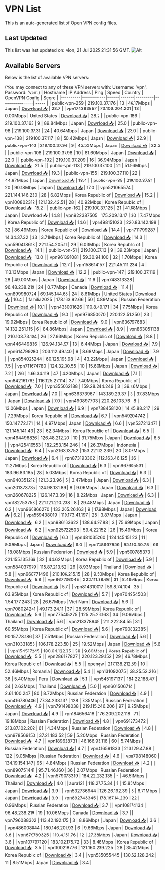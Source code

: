 # VPN List

This is an auto-generated list of Open VPN config files.

## Last Updated

This list was last updated on: Mon, 21 Jul 2025 21:31:56 GMT.
![Alt](https://repobeats.axiom.co/api/embed/186b98318ef1479477931607c1ad7d823f12451f.svg "Repobeats analytics image")

## Available Servers

Below is the list of available VPN servers:

(You may connect to any of these VPN servers with: Username: 'vpn', Password: 'vpn'.)
| Hostname | IP Address | Ping | Speed | Country | OpenVPN Config | Score |
|----------|------------|------|-------|---------|----------------| ----- |
| public-vpn-259 | 219.100.37.176 | 13 | 46.17Mbps | Japan | [Download 📥](./configs/server_0_JP.ovpn) | 28.7 |
| vpn174383557 | 73.109.204.201 | 18 | 0.00Mbps | United States | [Download 📥](./configs/server_1_US.ovpn) | 28.2 |
| public-vpn-186 | 219.100.37.163 | 9 | 89.84Mbps | Japan | [Download 📥](./configs/server_2_JP.ovpn) | 25.0 |
| public-vpn-98 | 219.100.37.31 | 24 | 40.64Mbps | Japan | [Download 📥](./configs/server_3_JP.ovpn) | 23.0 |
| public-vpn-138 | 219.100.37.117 | 8 | 50.42Mbps | Japan | [Download 📥](./configs/server_4_JP.ovpn) | 22.9 |
| public-vpn-146 | 219.100.37.94 | 9 | 45.53Mbps | Japan | [Download 📥](./configs/server_5_JP.ovpn) | 22.5 |
| public-vpn-108 | 219.100.37.98 | 10 | 81.60Mbps | Japan | [Download 📥](./configs/server_6_JP.ovpn) | 22.0 |
| public-vpn-192 | 219.100.37.209 | 16 | 36.94Mbps | Japan | [Download 📥](./configs/server_7_JP.ovpn) | 21.5 |
| public-vpn-113 | 219.100.37.100 | 21 | 51.96Mbps | Japan | [Download 📥](./configs/server_8_JP.ovpn) | 19.3 |
| public-vpn-155 | 219.100.37.110 | 22 | 44.67Mbps | Japan | [Download 📥](./configs/server_9_JP.ovpn) | 18.4 |
| public-vpn-85 | 219.100.37.81 | 20 | 90.18Mbps | Japan | [Download 📥](./configs/server_10_JP.ovpn) | 17.0 |
| vpn521065574 | 221.144.146.230 | 28 | 6.82Mbps | Korea Republic of | [Download 📥](./configs/server_11_KR.ovpn) | 15.2 |
| vpn100802312 | 121.132.42.51 | 28 | 40.92Mbps | Korea Republic of | [Download 📥](./configs/server_12_KR.ovpn) | 15.2 |
| public-vpn-162 | 219.100.37.125 | 21 | 41.68Mbps | Japan | [Download 📥](./configs/server_13_JP.ovpn) | 14.8 |
| vpn922387505 | 175.209.13.17 | 30 | 7.47Mbps | Korea Republic of | [Download 📥](./configs/server_14_KR.ovpn) | 14.6 |
| vpn498151023 | 220.83.142.198 | 32 | 86.49Mbps | Korea Republic of | [Download 📥](./configs/server_15_KR.ovpn) | 14.4 |
| vpn711799287 | 14.34.37.32 | 33 | 3.71Mbps | Korea Republic of | [Download 📥](./configs/server_16_KR.ovpn) | 14.3 |
| vpn590418613 | 221.154.205.11 | 29 | 6.03Mbps | Korea Republic of | [Download 📥](./configs/server_17_KR.ovpn) | 14.1 |
| public-vpn-51 | 219.100.37.13 | 9 | 39.23Mbps | Japan | [Download 📥](./configs/server_18_JP.ovpn) | 13.0 |
| vpn961391081 | 59.30.94.100 | 32 | 1.70Mbps | Korea Republic of | [Download 📥](./configs/server_19_KR.ovpn) | 12.7 |
| vpn158614157 | 221.45.111.234 | 4 | 113.13Mbps | Japan | [Download 📥](./configs/server_20_JP.ovpn) | 12.2 |
| public-vpn-147 | 219.100.37.119 | 28 | 49.00Mbps | Japan | [Download 📥](./configs/server_21_JP.ovpn) | 11.6 |
| vpn748313328 | 96.48.238.219 | 24 | 0.77Mbps | Canada | [Download 📥](./configs/server_22_CA.ovpn) | 11.4 |
| vpn899980724 | 69.145.144.65 | 24 | 8.61Mbps | United States | [Download 📥](./configs/server_23_US.ovpn) | 10.4 |
| familia2025 | 178.163.92.66 | 50 | 0.89Mbps | Russian Federation | [Download 📥](./configs/server_24_RU.ovpn) | 10.1 |
| vpn438001626 | 110.8.49.171 | 34 | 7.75Mbps | Korea Republic of | [Download 📥](./configs/server_25_KR.ovpn) | 9.0 |
| vpn976850070 | 220.122.51.250 | 23 | 19.92Mbps | Korea Republic of | [Download 📥](./configs/server_26_KR.ovpn) | 9.0 |
| vpn636797683 | 14.132.251.115 | 6 | 84.86Mbps | Japan | [Download 📥](./configs/server_27_JP.ovpn) | 8.9 |
| vpn863051138 | 210.103.73.104 | 26 | 27.93Mbps | Korea Republic of | [Download 📥](./configs/server_28_KR.ovpn) | 8.8 |
| vpn446449836 | 126.94.134.97 | 13 | 6.44Mbps | Japan | [Download 📥](./configs/server_29_JP.ovpn) | 7.9 |
| vpn614799280 | 203.112.49.140 | 9 | 8.68Mbps | Japan | [Download 📥](./configs/server_30_JP.ovpn) | 7.9 |
| vpn854025244 | 60.125.195.98 | 4 | 43.22Mbps | Japan | [Download 📥](./configs/server_31_JP.ovpn) | 7.5 |
| vpn711674780 | 124.32.30.55 | 10 | 15.60Mbps | Japan | [Download 📥](./configs/server_32_JP.ovpn) | 7.2 |
| 2i6 | 1.66.34.119 | 47 | 4.20Mbps | Japan | [Download 📥](./configs/server_33_JP.ovpn) | 7.1 |
| vpn842161762 | 116.125.27.114 | 37 | 7.40Mbps | Korea Republic of | [Download 📥](./configs/server_34_KR.ovpn) | 7.0 |
| vpn355062188 | 159.28.244.249 | 3 | 39.46Mbps | Japan | [Download 📥](./configs/server_35_JP.ovpn) | 7.0 |
| vpn636373967 | 143.189.29.37 | 3 | 37.83Mbps | Japan | [Download 📥](./configs/server_36_JP.ovpn) | 7.0 |
| vpn490897703 | 220.26.103.76 | 8 | 13.06Mbps | Japan | [Download 📥](./configs/server_37_JP.ovpn) | 6.9 |
| vpn738458120 | 14.45.88.217 | 29 | 7.29Mbps | Korea Republic of | [Download 📥](./configs/server_38_KR.ovpn) | 6.7 |
| vpn549204742 | 150.147.72.171 | 14 | 4.97Mbps | Japan | [Download 📥](./configs/server_39_JP.ovpn) | 6.6 |
| vpn537213471 | 121.145.141.43 | 23 | 62.34Mbps | Korea Republic of | [Download 📥](./configs/server_40_KR.ovpn) | 6.5 |
| vpn464496826 | 126.48.212.20 | 10 | 31.75Mbps | Japan | [Download 📥](./configs/server_41_JP.ovpn) | 6.5 |
| vpn425419553 | 182.253.154.246 | 14 | 26.37Mbps | Indonesia | [Download 📥](./configs/server_42_ID.ovpn) | 6.4 |
| vpn216303752 | 153.221.12.239 | 20 | 8.07Mbps | Japan | [Download 📥](./configs/server_43_JP.ovpn) | 6.4 |
| vpn873193302 | 112.163.46.125 | 26 | 11.27Mbps | Korea Republic of | [Download 📥](./configs/server_44_KR.ovpn) | 6.3 |
| vpn967605531 | 183.96.83.185 | 28 | 5.03Mbps | Korea Republic of | [Download 📥](./configs/server_45_KR.ovpn) | 6.3 |
| vpn940351212 | 121.3.23.96 | 5 | 3.47Mbps | Japan | [Download 📥](./configs/server_46_JP.ovpn) | 6.3 |
| vpn201373735 | 124.98.131.89 | 8 | 9.06Mbps | Japan | [Download 📥](./configs/server_47_JP.ovpn) | 6.3 |
| vpn260678225 | 126.147.3.39 | 16 | 8.22Mbps | Japan | [Download 📥](./configs/server_48_JP.ovpn) | 6.3 |
| vpn182753758 | 221.121.210.238 | 8 | 29.48Mbps | Japan | [Download 📥](./configs/server_49_JP.ovpn) | 6.2 |
| vpn966866270 | 133.205.26.163 | 9 | 17.98Mbps | Japan | [Download 📥](./configs/server_50_JP.ovpn) | 6.2 |
| vpn559438019 | 119.173.41.197 | 25 | 3.87Mbps | Japan | [Download 📥](./configs/server_51_JP.ovpn) | 6.2 |
| vpn986163622 | 138.64.97.88 | 3 | 75.69Mbps | Japan | [Download 📥](./configs/server_52_JP.ovpn) | 6.2 |
| vpn925722503 | 59.4.22.152 | 26 | 15.49Mbps | Korea Republic of | [Download 📥](./configs/server_53_KR.ovpn) | 6.0 |
| vpn481035260 | 124.145.151.23 | 11 | 9.59Mbps | Japan | [Download 📥](./configs/server_54_JP.ovpn) | 6.0 |
| vpn748667956 | 95.190.30.78 | 66 | 18.08Mbps | Russian Federation | [Download 📥](./configs/server_55_RU.ovpn) | 5.9 |
| vpn500785373 | 221.155.135.166 | 32 | 44.62Mbps | Korea Republic of | [Download 📥](./configs/server_56_KR.ovpn) | 5.9 |
| vpn584037979 | 115.87.213.52 | 26 | 8.93Mbps | Thailand | [Download 📥](./configs/server_57_TH.ovpn) | 5.8 |
| vpn968771496 | 210.106.215.15 | 28 | 9.50Mbps | Korea Republic of | [Download 📥](./configs/server_58_KR.ovpn) | 5.8 |
| vpn867736045 | 222.111.88.66 | 31 | 8.49Mbps | Korea Republic of | [Download 📥](./configs/server_59_KR.ovpn) | 5.7 |
| vpn814310017 | 59.8.74.104 | 35 | 63.95Mbps | Korea Republic of | [Download 📥](./configs/server_60_KR.ovpn) | 5.7 |
| vpn704954503 | 1.54.177.243 | 28 | 26.67Mbps | Viet Nam | [Download 📥](./configs/server_61_VN.ovpn) | 5.6 |
| vpn708024241 | 49.173.24.11 | 37 | 28.59Mbps | Korea Republic of | [Download 📥](./configs/server_62_KR.ovpn) | 5.6 |
| vpn775415275 | 125.25.26.163 | 34 | 9.06Mbps | Thailand | [Download 📥](./configs/server_63_TH.ovpn) | 5.6 |
| vpn213378949 | 211.222.84.55 | 31 | 60.55Mbps | Korea Republic of | [Download 📥](./configs/server_64_KR.ovpn) | 5.6 |
| vpn790832385 | 90.157.78.186 | 37 | 7.51Mbps | Russian Federation | [Download 📥](./configs/server_65_RU.ovpn) | 5.6 |
| vpn310331853 | 106.178.223.50 | 25 | 19.52Mbps | Japan | [Download 📥](./configs/server_66_JP.ovpn) | 5.6 |
| vpn154517245 | 180.64.122.35 | 38 | 9.60Mbps | Korea Republic of | [Download 📥](./configs/server_67_KR.ovpn) | 5.5 |
| vpn286127827 | 220.123.29.152 | 29 | 46.78Mbps | Korea Republic of | [Download 📥](./configs/server_68_KR.ovpn) | 5.5 |
| opengw | 217.138.212.59 | 10 | 52.46Mbps | Romania | [Download 📥](./configs/server_69_RO.ovpn) | 5.4 |
| vpn131092075 | 38.25.52.216 | 36 | 5.40Mbps | Peru | [Download 📥](./configs/server_70_PE.ovpn) | 5.1 |
| vpn545197137 | 184.22.188.47 | 34 | 2.63Mbps | Thailand | [Download 📥](./configs/server_71_TH.ovpn) | 5.0 |
| vpn601506714 | 2.61.100.247 | 80 | 8.72Mbps | Russian Federation | [Download 📥](./configs/server_72_RU.ovpn) | 4.9 |
| vpn416780406 | 77.34.233.137 | 128 | 7.35Mbps | Russian Federation | [Download 📥](./configs/server_73_RU.ovpn) | 4.9 |
| vpn791498038 | 219.115.246.206 | 97 | 9.25Mbps | Japan | [Download 📥](./configs/server_74_JP.ovpn) | 4.9 |
| vpn184656418 | 176.209.202.118 | 71 | 19.18Mbps | Russian Federation | [Download 📥](./configs/server_75_RU.ovpn) | 4.8 |
| vpn691273472 | 213.87.102.202 | 61 | 4.34Mbps | Russian Federation | [Download 📥](./configs/server_76_RU.ovpn) | 4.8 |
| vpn978569150 | 37.21.183.52 | 59 | 5.20Mbps | Russian Federation | [Download 📥](./configs/server_77_RU.ovpn) | 4.7 |
| vpn189628731 | 46.166.93.116 | 60 | 5.74Mbps | Russian Federation | [Download 📥](./configs/server_78_RU.ovpn) | 4.7 |
| vpn416591833 | 213.129.47.88 | 122 | 9.05Mbps | Russian Federation | [Download 📥](./configs/server_79_RU.ovpn) | 4.6 |
| vpn798148060 | 134.19.154.147 | 95 | 4.84Mbps | Russian Federation | [Download 📥](./configs/server_80_RU.ovpn) | 4.2 |
| vpn890751441 | 95.71.46.160 | 36 | 2.07Mbps | Russian Federation | [Download 📥](./configs/server_81_RU.ovpn) | 4.2 |
| vpn579073319 | 184.22.232.135 | - | 46.51Mbps | Thailand | [Download 📥](./configs/server_82_TH.ovpn) | 4.0 |
| aura121 | 118.27.75.34 | 1 | 15.85Mbps | Japan | [Download 📥](./configs/server_83_JP.ovpn) | 3.9 |
| vpn532736944 | 126.26.192.39 | 3 | 6.71Mbps | Japan | [Download 📥](./configs/server_84_JP.ovpn) | 3.9 |
| vpn892743345 | 178.167.14.230 | 22 | 0.96Mbps | Russian Federation | [Download 📥](./configs/server_85_RU.ovpn) | 3.7 |
| vpn108174134 | 96.48.238.219 | 19 | 10.06Mbps | Canada | [Download 📥](./configs/server_86_CA.ovpn) | 3.7 |
| vpn796088302 | 113.42.192.175 | 3 | 8.86Mbps | Japan | [Download 📥](./configs/server_87_JP.ovpn) | 3.6 |
| vpn486008844 | 180.146.201.93 | 6 | 9.66Mbps | Japan | [Download 📥](./configs/server_88_JP.ovpn) | 3.6 |
| vpn679769325 | 110.4.151.76 | 12 | 27.38Mbps | Japan | [Download 📥](./configs/server_89_JP.ovpn) | 3.6 |
| vpn107797120 | 183.102.175.72 | 33 | 8.46Mbps | Korea Republic of | [Download 📥](./configs/server_90_KR.ovpn) | 3.5 |
| vpn100218776 | 121.160.239.225 | 28 | 35.42Mbps | Korea Republic of | [Download 📥](./configs/server_91_KR.ovpn) | 3.4 |
| vpn585055445 | 130.62.128.242 | 11 | 8.51Mbps | Japan | [Download 📥](./configs/server_92_JP.ovpn) | 3.4 |
